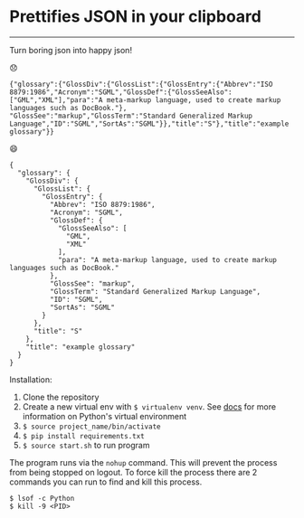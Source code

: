 # Prettifies JSON in your clipboard
___
Turn boring json into happy json!

:disappointed:
```
{"glossary":{"GlossDiv":{"GlossList":{"GlossEntry":{"Abbrev":"ISO 8879:1986","Acronym":"SGML","GlossDef":{"GlossSeeAlso":
["GML","XML"],"para":"A meta-markup language, used to create markup languages such as DocBook."},
"GlossSee":"markup","GlossTerm":"Standard Generalized Markup Language","ID":"SGML","SortAs":"SGML"}},"title":"S"},"title":"example glossary"}}
```
:smile:
```
{
  "glossary": {
    "GlossDiv": {
      "GlossList": {
        "GlossEntry": {
          "Abbrev": "ISO 8879:1986",
          "Acronym": "SGML",
          "GlossDef": {
            "GlossSeeAlso": [
              "GML",
              "XML"
            ],
            "para": "A meta-markup language, used to create markup languages such as DocBook."
          },
          "GlossSee": "markup",
          "GlossTerm": "Standard Generalized Markup Language",
          "ID": "SGML",
          "SortAs": "SGML"
        }
      },
      "title": "S"
    },
    "title": "example glossary"
  }
}
```
Installation:
1. Clone the repository
2. Create a new virtual env with `$ virtualenv venv`. See [docs](http://python-guide-pt-br.readthedocs.io/en/latest/dev/virtualenvs/) for more information on Python's virtual environment
3. `$ source project_name/bin/activate` 
4. `$ pip install requirements.txt`
5. `$ source start.sh` to run program

The program runs via the `nohup` command. This will prevent the process from being stopped on logout.
To force kill the process there are 2 commands you can run to find and kill this process.
```
$ lsof -c Python
$ kill -9 <PID>
```
